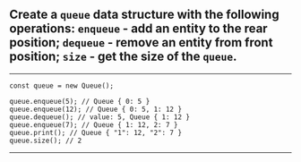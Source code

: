 ## Create a `queue` data structure with the following operations: `enqueue` - add an entity to the rear position; `dequeue` - remove an entity from front position; `size` - get the size of the `queue`.

***

```
const queue = new Queue();

queue.enqueue(5); // Queue { 0: 5 }
queue.enqueue(12); // Queue { 0: 5, 1: 12 }
queue.dequeue(); // value: 5, Queue { 1: 12 }
queue.enqueue(7); // Queue { 1: 12, 2: 7 }
queue.print(); // Queue { "1": 12, "2": 7 }
queue.size(); // 2
```

***

